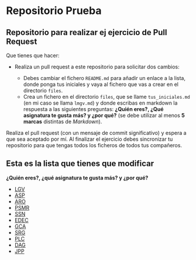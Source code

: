 # Repositorio Prueba

## Repositorio para realizar ej ejercicio de Pull Request

Que tienes que hacer:

* Realiza un pull request a este repositorio para solicitar dos cambios:

    * Debes cambiar el fichero `README.md` para añadir un enlace a la lista, donde ponga tus iniciales y vaya al fichero que vas a crear en el directorio `files`.
    * Crea un  fichero en el directorio `files`, que se llame `tus_iniciales.md` (en mi caso se llama `lmgv.md`) y donde escribas en markdown la respuesta a las siguientes preguntas: **¿Quién eres?, ¿Qué asignatura te gusta más? y ¿por qué?** (se debe utilizar al menos **5 marcas** distintas de *Markdown*).

Realiza el pull request (con un mensaje de commit significativo) y espera a que sea aceptado por mí. Al finalizar el ejercicio debes sincronizar tu repositorio para que tengas todos los ficheros de todos tus compañeros.

## Esta es la lista que tienes que modificar

**¿Quién eres?, ¿qué asignatura te gusta más? y ¿por qué?**

* [LGV](files/LGV.md)
* [ASP](files/ASP.md)
* [ARO](files/Aro.md)
* [PSMR](files/PSMR.md)
* [SSN](files/SSN.md)
* [EDEC](files/EDEC.md)
* [GCA](files/GCA.md)
* [SRG](files/SRG.md)
* [PLC](files/PLC.md)
* [DAG](files/DAG.md)
* [JPP](files/JPP.md)
